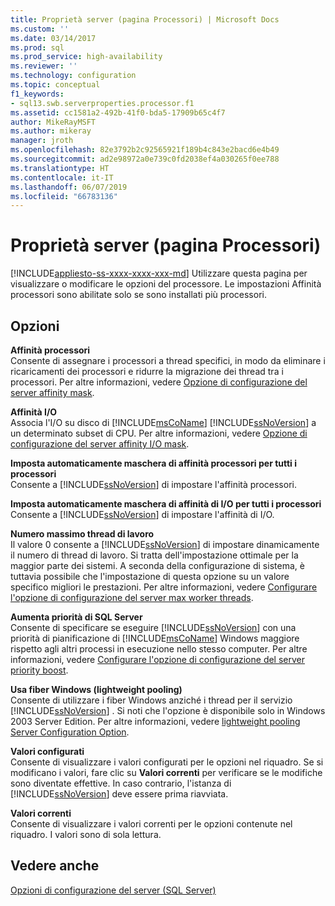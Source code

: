 ```yaml
---
title: Proprietà server (pagina Processori) | Microsoft Docs
ms.custom: ''
ms.date: 03/14/2017
ms.prod: sql
ms.prod_service: high-availability
ms.reviewer: ''
ms.technology: configuration
ms.topic: conceptual
f1_keywords:
- sql13.swb.serverproperties.processor.f1
ms.assetid: cc1581a2-492b-41f0-bda5-17909b65c4f7
author: MikeRayMSFT
ms.author: mikeray
manager: jroth
ms.openlocfilehash: 82e3792b2c92565921f189b4c843e2bacd6e4b49
ms.sourcegitcommit: ad2e98972a0e739c0fd2038ef4a030265f0ee788
ms.translationtype: HT
ms.contentlocale: it-IT
ms.lasthandoff: 06/07/2019
ms.locfileid: "66783136"
---
```

# <a name="server-properties---processors-page"></a>Proprietà server (pagina Processori)
[!INCLUDE[appliesto-ss-xxxx-xxxx-xxx-md](../../includes/appliesto-ss-xxxx-xxxx-xxx-md.md)]
  Utilizzare questa pagina per visualizzare o modificare le opzioni del processore. Le impostazioni Affinità processori sono abilitate solo se sono installati più processori.  
  
## <a name="options"></a>Opzioni  
 **Affinità processori**  
 Consente di assegnare i processori a thread specifici, in modo da eliminare i ricaricamenti dei processori e ridurre la migrazione dei thread tra i processori. Per altre informazioni, vedere [Opzione di configurazione del server affinity mask](../../database-engine/configure-windows/affinity-mask-server-configuration-option.md).  
  
 **Affinità I/O**  
 Associa l'I/O su disco di [!INCLUDE[msCoName](../../includes/msconame-md.md)] [!INCLUDE[ssNoVersion](../../includes/ssnoversion-md.md)] a un determinato subset di CPU. Per altre informazioni, vedere [Opzione di configurazione del server affinity I/O mask](../../database-engine/configure-windows/affinity-input-output-mask-server-configuration-option.md).  
  
 **Imposta automaticamente maschera di affinità processori per tutti i processori**  
 Consente a [!INCLUDE[ssNoVersion](../../includes/ssnoversion-md.md)] di impostare l'affinità processori.  
  
 **Imposta automaticamente maschera di affinità di I/O per tutti i processori**  
 Consente a [!INCLUDE[ssNoVersion](../../includes/ssnoversion-md.md)] di impostare l'affinità di I/O.  
  
 **Numero massimo thread di lavoro**  
 Il valore 0 consente a [!INCLUDE[ssNoVersion](../../includes/ssnoversion-md.md)] di impostare dinamicamente il numero di thread di lavoro. Si tratta dell'impostazione ottimale per la maggior parte dei sistemi. A seconda della configurazione di sistema, è tuttavia possibile che l'impostazione di questa opzione su un valore specifico migliori le prestazioni. Per altre informazioni, vedere [Configurare l'opzione di configurazione del server max worker threads](../../database-engine/configure-windows/configure-the-max-worker-threads-server-configuration-option.md).  
  
 **Aumenta priorità di SQL Server**  
 Consente di specificare se eseguire [!INCLUDE[ssNoVersion](../../includes/ssnoversion-md.md)] con una priorità di pianificazione di [!INCLUDE[msCoName](../../includes/msconame-md.md)] Windows maggiore rispetto agli altri processi in esecuzione nello stesso computer. Per altre informazioni, vedere [Configurare l'opzione di configurazione del server priority boost](../../database-engine/configure-windows/configure-the-priority-boost-server-configuration-option.md).  
  
 **Usa fiber Windows (lightweight pooling)**  
 Consente di utilizzare i fiber Windows anziché i thread per il servizio [!INCLUDE[ssNoVersion](../../includes/ssnoversion-md.md)] . Si noti che l'opzione è disponibile solo in Windows 2003 Server Edition. Per altre informazioni, vedere [lightweight pooling Server Configuration Option](../../database-engine/configure-windows/lightweight-pooling-server-configuration-option.md).  
  
 **Valori configurati**  
 Consente di visualizzare i valori configurati per le opzioni nel riquadro. Se si modificano i valori, fare clic su **Valori correnti** per verificare se le modifiche sono diventate effettive. In caso contrario, l'istanza di [!INCLUDE[ssNoVersion](../../includes/ssnoversion-md.md)] deve essere prima riavviata.  
  
 **Valori correnti**  
 Consente di visualizzare i valori correnti per le opzioni contenute nel riquadro. I valori sono di sola lettura.  
  
## <a name="see-also"></a>Vedere anche  
 [Opzioni di configurazione del server &#40;SQL Server&#41;](../../database-engine/configure-windows/server-configuration-options-sql-server.md)  
  
  
